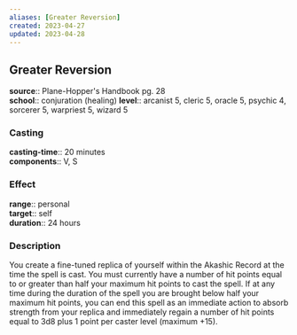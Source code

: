 ```yaml
---
aliases: [Greater Reversion]
created: 2023-04-27
updated: 2023-04-28
---
```


## Greater Reversion

**source**:: Plane-Hopper's Handbook pg. 28  
**school**:: conjuration (healing)
**level**:: arcanist 5, cleric 5, oracle 5, psychic 4, sorcerer 5, warpriest 5, wizard 5

### Casting

**casting-time**:: 20 minutes  
**components**:: V, S

### Effect

**range**:: personal  
**target**:: self  
**duration**:: 24 hours

### Description

You create a fine-tuned replica of yourself within the Akashic Record at the time the spell is cast. You must currently have a number of hit points equal to or greater than half your maximum hit points to cast the spell. If at any time during the duration of the spell you are brought below half your maximum hit points, you can end this spell as an immediate action to absorb strength from your replica and immediately regain a number of hit points equal to 3d8 plus 1 point per caster level (maximum +15).
